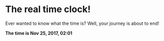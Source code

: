 # The real time clock!

Ever wanted to know what the time is? Well, your journey is about to end!

**The time is Nov 25, 2017, 02:01**